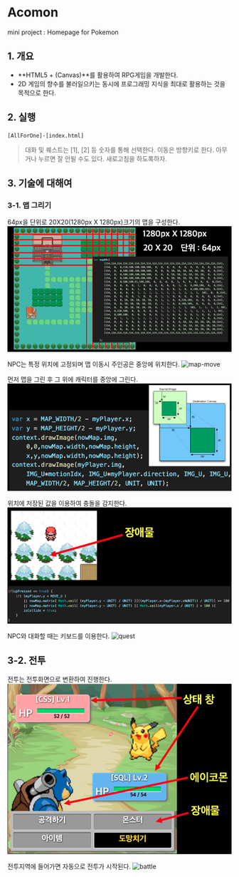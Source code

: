 # Acomon

mini project : Homepage for Pokemon

## 1. 개요

- **HTML5 + (Canvas)**를 활용하여 RPG게임을 개발한다.
- 2D 게임의 향수를 불러일으키는 동시에 프로그래밍 지식을 최대로 활용하는 것을 목적으로 한다.

## 2. 실행

`[AllForOne]-[index.html]`

> 대화 및 퀘스트는 [1], [2] 등 숫자를 통해 선택한다.
> 이동은 방향키로 한다.
> 아무거나 누르면 잘 안될 수도 있다. 새로고침을 하도록하자.

## 3. 기술에 대해여

### 3-1. 맵 그리기

64px을 단위로 20X20(1280px X 1280px)크기의 맵을 구성한다.
![map1](./assets/map1.png)

NPC는 특정 위치에 고정되며 맵 이동시 주인공은 중앙에 위치한다.
![map-move](./assets/map-move.gif)

먼저 맵을 그린 후 그 위에 캐릭터를 중앙에 그린다.
![map3](./assets/map3.png)

위치에 저장된 값을 이용하여 충돌을 감지한다.
![map4](./assets/map4.png)

NPC와 대화할 때는 키보드를 이용한다.
![quest](./assets/quest.gif)

## 3-2. 전투

전투는 전투화면으로 변환하여 진행한다.
![battle1](./assets/battle1.png)

전투지역에 들어가면 자동으로 전투가 시작된다.
![battle](./assets/battle.gif)